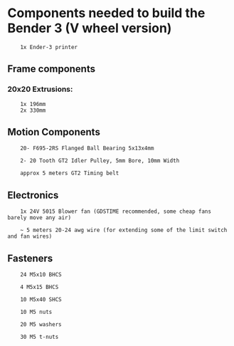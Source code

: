 # Components needed to build the Bender 3 (V wheel version)

        1x Ender-3 printer

## Frame components 
### 20x20 Extrusions:
        1x 196mm
        2x 330mm
## Motion Components

        20- F695-2RS Flanged Ball Bearing 5x13x4mm
        
        2- 20 Tooth GT2 Idler Pulley, 5mm Bore, 10mm Width

        approx 5 meters GT2 Timing belt

## Electronics

        1x 24V 5015 Blower fan (GDSTIME recommended, some cheap fans barely move any air)

        ~ 5 meters 20-24 awg wire (for extending some of the limit switch and fan wires)

## Fasteners

        24 M5x10 BHCS

        4 M5x15 BHCS

        10 M5x40 SHCS

        10 M5 nuts

        20 M5 washers

        30 M5 t-nuts
        

